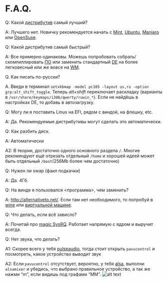 # F.A.Q.

Q: Какой [дистрибутив](https://ru.wikipedia.org/wiki/%D0%94%D0%B8%D1%81%D1%82%D1%80%D0%B8%D0%B1%D1%83%D1%82%D0%B8%D0%B2_Linux) самый лучший?

A: Лучшего нет. Новичку рекомендуется начать с [Mint](http://linuxmint.com/), [Ubuntu](http://ubuntu.ru/), [Manjaro](https://manjaro.github.io/) или [OpenSuse](https://ru.opensuse.org).

Q: Какой дистрибутив самый быстрый?

А: Все примерно одинаковы. Можешь попробовать собрать/скомпиллировать [ПО](https://ru.wikipedia.org/wiki/Программное_обеспечение) или заменить стандартный [DE](https://ru.wikipedia.org/wiki/Среда_рабочего_стола) на более легковесный или же вовсе на [WM](https://ru.wikipedia.org/wiki/Менеджер_окон_X_Window_System). 

Q. Как писать по-русски?

A. Введи в терминал `setxkbmap -model pc105 -layout us,ru -option grp:alt_shift_toggle`. Теперь *alt+shift* переключает раскладку (варианты в `/usr/share/keymaps/i386/qwerty/ruwin_*`). Если не найдёшь в настройках DE, то добавь в автозагрузку.

Q: Могу ли я поставить Linux на EFI, рядом с виндой, на флешку, etc.

А: Да. Рекомендуемые дистрибутивы могут сделать это автоматически.

Q: Как разбить диск.

A: Автоматически 

A2: В теории, достаточно одного основного раздела `/`. Многие рекомендуют ещё отрезать отдельный `/home` и хорошей идеей может быть отдельный `/boot`(256Mb более чем достаточно)

Q: Нужен ли swap (фаил подкачки)

A: Да. 4Гб.

Q: На винде я пользовался <программа>, чем заменить?

A: http://alternativeto.net/. Если там нет необходимого, то попробуй в [wine](https://ru.wikipedia.org/wiki/Wine) или [виртуальной машине](https://ru.wikipedia.org/wiki/Виртуальная_машина).

Q: Что делать, если всё зависло?

A: Почитай про [magic SysRQ](https://ru.wikipedia.org/wiki/SysRq). Работает напрямую с ядром и выручит всегда.

Q: Нет звука, что делать?

A1: Скорее всего у тебя [pulseaudio](https://ru.wikipedia.org/wiki/PulseAudio), тогда стоит открыть `pavucontrol` и посмотреть, какое устройство выводит звук

А2: Если `pavucontrol` отсутствует, вероятно, у тебя [alsa](https://ru.wikipedia.org/wiki/ALSA), выполни `alsamixer` и убедись, что выбрано правильное устройство, а так же нажми “m”, если видишь под графами “MM”.
![alt text](https://github.com/for2ch/Linux-F.A.Q./blob/master/resources/pictures/alsamixer.png "alsamixer")
